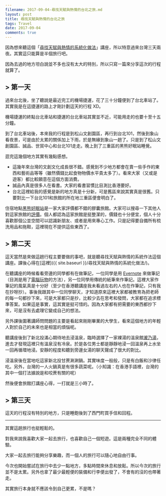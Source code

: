 ```yaml
---
filename: 2017-09-04-尋找天賦與熱情的台北之旅.md
layout: post
title: 尋找天賦與熱情的台北之旅
tags: Travel
date: 2017-09-04
comments: true
---
```


因為想來聽這個「[尋找天賦與熱情的系統化做法](https://www.darencademy.com/activity/view/id/13680)」講座，所以特意過來台灣三天兩夜。其實這只能算是半個旅行吧。

因為去過的地方坦白說並不多也沒有太大的特別，所以只寫一篇來分享這次的行程就算了。

## > 第一天

過來台北後，坐了聽說是最近完工的機場捷運，花了三十分鐘便到了台北車站了。其實我是在這捷運的路上才剛計劃這天的行程 XD。

機場捷運的終點台北車站和捷運的台北車站其實並不近，可能用走的也要十至十五分鐘。

到了台北車站後，本來我的行程是到松山文創園區，再行到台北101，然後到象山看夜景，可是由於太累的關係加上下雨，於是無緣到象山一趟了。只是到了松山文創園區、誠品、世貿中心和台北101走走。晚上到了三重區的黑熊好眠站睡覺。

逛完這幾個地方其實有幾點感想。

* 這幾年來台灣的文創文化成長很不錯。感覺到不少地方都會在賣一些手作的東西和藝術品等等（雖然價錢比起食物物價水平貴太多了）。看來大家（又或是遊客）都比較願意在這個方面消費。
* 誠品內真是很多人在看書。大家的看書習慣比目測比香港要好。
* 台北這裡給我的感覺是新的地方真是十分新，可是舊區來說其實真是很舊。只要對比一下台北101和旅館的所在地三重區便會明白了。

住宿地點[黑熊好眠站](http://heybear-hotel.com)是一家大家評價都不錯的膠囊旅館。大家可以搜尋一下其他人對這家旅館的[評價](https://www.google.com.hk/search?q=%E9%BB%91%E7%86%8A%E5%A5%BD%E7%9C%A0%E7%AB%99&ie=UTF-8&oe=UTF-8&hl=zh-hant-hk&client=safari)。個人都認為這家旅館是挺整潔的，價錢也十分便宜，個人十分喜歡那個公並空間可以認識新朋友、或者是用來專心工作。只是記得要自備所有梳洗用品和拖鞋，這裡現在不提供這些東西了。

## > 第二天

這天當然是來做這趟行程主要要做的事吧，就是聽尋找天賦與熱情的系統作法這個講座。課後心得在[這裡]({{ site.baseurl }}/尋找天賦與熱情的系統化做法/)。

在聽講座的時候看看旁邊的同學都有在做筆記，一位同學是用 [Evernote](https://evernote.com/intl/zh-tw/) 來做筆記（目測是用了[電腦玩物](http://www.playpcesor.com/?m=1)的方法），另一位同學用傳統的紙筆來作筆記。這裡大家作筆記的風氣真是十分好（至少在香港聽講座我未看過左右的人也在作筆記，只有我在抄呀抄）。事後我跟其中一位同學聊天，才知道原來這裡大家都被教育為把老師的每一句都抄下來，可是大家都只是抄，比較少去在思考和發問，大家都在追求標準答案。如果這是事實，這其實是挺可惜的。因為大家都有把需要的東西都抄下來，可是沒有去處理它變成自己的想法。

另外課後圍著講師問問題的主要是看起來剛剛畢業的大學生，看來這個地方的年輕人對於自己的未來也是相當的煩惱呢。

聽講座後到了新北投滿心期待地去浸溫泉，臨時選擇了一家裸湯的溫泉館[瀧乃湯](http://www.longnice.com.tw)，進去才發現這裡只有溫泉沒有冷泉。於是各位男士都是靜靜地浸一回溫泉再上水坐一回再循環地浸。安靜的程度和聽到旁邊女湯的聊天聲成了很大的對比。

浸溫泉後在當地吃這家新北投甘蔗涮涮鍋。其實味度一般般，只是有白飯和沙律任吃。另外，台灣的一人火鍋真是有很多蔬菜呢。（小知識：在香港手語裡，台灣的其中一個打法據說是和咬蔗有關的呢）

然後便會旅館打講座心得，一打就是三小時了。

## > 第三天

這天的行程沒有特別的地方，只是睡飽後到了西門町買手信和回程。

---

其實這趟旅行也挺輕鬆的。

對我來說我喜歡大家一起去旅行，也喜歡自己一個短遊。這是兩種完全不同的體驗。

大家一起去旅行能夠分享樂趣，而一個人的旅行可以隨心地自由行事。

今次也開始嘗試在旅行中去少一點地方，多點時間來休息和放鬆。所以今次的旅行並不是太累。另外也拿了最少最輕便的裝備和行李便出發了，不會有的沒的也帶著走。

其實旅行本身就不應該令到自己更累，不是嗎？
